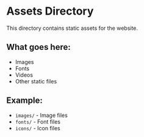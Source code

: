 # Assets Directory

This directory contains static assets for the website.

## What goes here:
- Images
- Fonts
- Videos
- Other static files

## Example:
- `images/` - Image files
- `fonts/` - Font files
- `icons/` - Icon files
